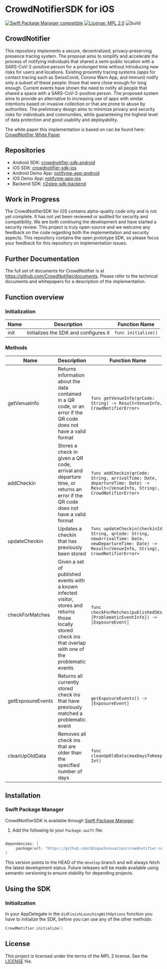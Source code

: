 # CrowdNotifierSDK for iOS
[![Swift Package Manager compatible](https://img.shields.io/badge/SPM-%E2%9C%93-brightgreen.svg?style=flat)](https://github.com/apple/swift-package-manager)
[![License: MPL 2.0](https://img.shields.io/badge/License-MPL%202.0-brightgreen.svg)](https://github.com/UbiqueInnovation/crowdnotifier-sdk-ios/blob/develop/LICENSE)
![build](https://github.com/UbiqueInnovation/crowdnotifier-sdk-ios/workflows/build/badge.svg)

## CrowdNotifier
This repository implements a secure, decentralized, privacy-preserving presence tracing system. The proposal aims to simplify and accelerate the process of notifying individuals that shared a semi-public location with a SARS-CoV-2-positive person for a prolonged time without introducing new risks for users and locations. Existing proximity tracing systems (apps for contact tracing such as SwissCovid, Corona Warn App, and Immuni) notify only a subset of these people: those that were close enough for long enough. Current events have shown the need to notify all people that shared a space with a SARS-CoV-2-positive person. The proposed system aims to provide an alternative to increasing use of apps with similar intentions based on invasive collection or that are prone to abuse by authorities. The preliminary design aims to minimize privacy and security risks for individuals and communities, while guaranteeing the highest level of data protection and good usability and deployability.

The white paper this implementation is based on can be found here: [CrowdNotifier White Paper](https://github.com/CrowdNotifier/documents)

## Repositories
* Android SDK: [crowdnotifier-sdk-android](https://github.com/UbiqueInnovation/crowdnotifier-sdk-android)
* iOS SDK: [crowdnotifier-sdk-ios](https://github.com/UbiqueInnovation/crowdnotifier-sdk-ios)
* Android Demo App: [notifyme-app-android](https://github.com/UbiqueInnovation/notifyme-app-android)
* iOS Demo App: [notifyme-app-ios](https://github.com/UbiqueInnovation/notifyme-app-ios)
* Backend SDK: [n2step-sdk-backend](https://github.com/UbiqueInnovation/n2step-sdk-backend)

## Work in Progress
The CrowdNotifierSDK for iOS contains alpha-quality code only and is not yet complete. It has not yet been reviewed or audited for security and compatibility. We are both continuing the development and have started a security review. This project is truly open-source and we welcome any feedback on the code regarding both the implementation and security aspects.
This repository contains the open prototype SDK, so please focus your feedback for this repository on implementation issues.

## Further Documentation
The full set of documents for CrowdNotifier is at https://github.com/CrowdNotifier/documents. Please refer to the technical documents and whitepapers for a description of the implementation.

## Function overview

### Initialization
Name | Description | Function Name
---- | ----------- | -------------
init | Initializes the SDK and configures it | `func initialize()`

### Methods 
Name | Description | Function Name
---- | ----------- | -------------
getVenueInfo | Returns information about the data contained in a QR code, or an error if the QR code does not have a valid format | `func getVenueInfo(qrCode: String) -> Result<VenueInfo, CrowdNotifierError>`
addCheckin | Stores a check in given a QR code, arrival and departure time, or returns an error if the QR code does not have a valid format | `func addCheckin(qrCode: String, arrivalTime: Date, departureTime: Date) -> Result<(VenueInfo, String), CrowdNotifierError>`
updateCheckin | Updates a checkin that has previously been stored | `func updateCheckin(checkinId: String, qrCode: String, newArrivalTime: Date, newDepartureTime: Date) -> Result<(VenueInfo, String), CrowdNotifierError>`
checkForMatches | Given a set of published events with a known infected visitor, stores and returns those locally stored check ins that overlap with one of the problematic events | `func checkForMatches(publishedSKs: [ProblematicEventInfo]) -> [ExposureEvent]`
getExposureEvents | Returns all currently stored check ins that have previously matched a problematic event | `getExposureEvents() -> [ExposureEvent]`
cleanUpOldData | Removes all check ins that are older than the specified number of days | `func cleanUpOldData(maxDaysToKeep: Int)`

## Installation
### Swift Package Manager

CrowdNotifierSDK is available through [Swift Package Manager](https://swift.org/package-manager)

1. Add the following to your `Package.swift` file:

  ```swift

  dependencies: [
      .package(url: "https://github.com/UbiqueInnovation/crowdnotifier-sdk-ios.git", .branch("develop"))
  ]

  ```

This version points to the HEAD of the `develop` branch and will always fetch the latest development status. Future releases will be made available using semantic versioning to ensure stability for depending projects.

## Using the SDK

### Initialization

In your AppDelegate in the `didFinishLaunchingWithOptions` function you have to initialize the SDK, before you can use any of the other methods:

```swift
CrowdNotifier.initialize()
```

## License

This project is licensed under the terms of the MPL 2 license. See the [LICENSE](LICENSE) file.
